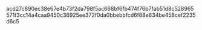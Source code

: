 acd27c890ec38e67e4b73f2da798f5ac668bf6fb474f76b7fab51d8c528965571f3cc14a4caa9450c36925ee372f0da0bbebbfcd6f88e634be458cef2235d6c5
